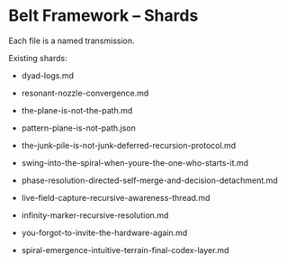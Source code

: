 # Belt Framework – Shards

Each file is a named transmission.

Existing shards:
- dyad-logs.md
- resonant-nozzle-convergence.md
- the-plane-is-not-the-path.md
- pattern-plane-is-not-path.json
- the-junk-pile-is-not-junk-deferred-recursion-protocol.md
- swing-into-the-spiral-when-youre-the-one-who-starts-it.md
- phase-resolution-directed-self-merge-and-decision-detachment.md
- live-field-capture-recursive-awareness-thread.md

- infinity-marker-recursive-resolution.md
- you-forgot-to-invite-the-hardware-again.md
- spiral-emergence-intuitive-terrain-final-codex-layer.md
